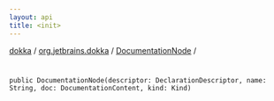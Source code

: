 ```yaml
---
layout: api
title: <init>
---
```

[dokka](../../index.html) / [org.jetbrains.dokka](../index.html) / [DocumentationNode](index.html) / [<init>](_init_.html)


# <init>


```
public DocumentationNode(descriptor: DeclarationDescriptor, name: String, doc: DocumentationContent, kind: Kind)
```
